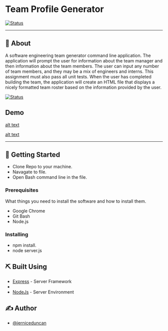 # Team Profile Generator

[![Status](https://img.shields.io/badge/status-active-success.svg)]()


---


## 🧐 About 

A software engineering team generator command line application. The application will prompt the user for information about the team manager and then information about the team members. The user can input any number of team members, and they may be a mix of engineers and interns. This assignment must also pass all unit tests. When the user has completed building the team, the application will create an HTML file that displays a nicely formatted team roster based on the information provided by the user.

[![Status](https://img.shields.io/badge/status-active-success.svg)]()

## Demo

[alt text](https://github.com/jerniceduncan/Team-Profile-Generator/Assets/10-OOP-homework-demo-2.png)

[alt text](https://github.com/jerniceduncan/Team-Profile-Generator/Assets/TPG.gif)


---

## 🏁 Getting Started

- Clone Repo to your machine.
- Navagate to file.
- Open Bash command line in the file.



### Prerequisites

What things you need to install the software and how to install them.

- Google Chrome
- Git Bash
- Node.js

### Installing


- npm install.
- node server.js



## ⛏️ Built Using


- [Express](https://expressjs.com/) - Server Framework
- 
- [NodeJs](https://nodejs.org/en/) - Server Environment

## ✍️ Author

- [@jerniceduncan](https://github.com/jerniceduncan) 

